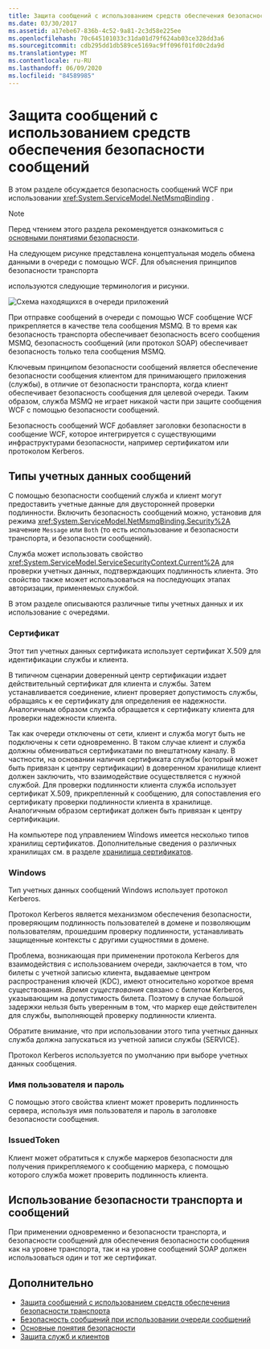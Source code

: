 ```yaml
---
title: Защита сообщений с использованием средств обеспечения безопасности сообщений
ms.date: 03/30/2017
ms.assetid: a17ebe67-836b-4c52-9a81-2c3d58e225ee
ms.openlocfilehash: 70c645101033c31da01d79f624ab03ce328dd3a6
ms.sourcegitcommit: cdb295dd1db589ce5169ac9ff096f01fd0c2da9d
ms.translationtype: MT
ms.contentlocale: ru-RU
ms.lasthandoff: 06/09/2020
ms.locfileid: "84589985"
---
```

# <a name="securing-messages-using-message-security"></a>Защита сообщений с использованием средств обеспечения безопасности сообщений
В этом разделе обсуждается безопасность сообщений WCF при использовании <xref:System.ServiceModel.NetMsmqBinding> .  
  
> [!NOTE]
> Перед чтением этого раздела рекомендуется ознакомиться с [основными понятиями безопасности](security-concepts.md).  
  
 На следующем рисунке представлена концептуальная модель обмена данными в очереди с помощью WCF. Для объяснения принципов безопасности транспорта  
  
 используются следующие терминология и рисунки.  
  
 ![Схема находящихся в очереди приложений](media/distributed-queue-figure.jpg "Схема распределенной очереди")  
  
 При отправке сообщений в очереди с помощью WCF сообщение WCF прикрепляется в качестве тела сообщения MSMQ. В то время как безопасность транспорта обеспечивает безопасность всего сообщения MSMQ, безопасность сообщений (или протокол SOAP) обеспечивает безопасность только тела сообщения MSMQ.  
  
 Ключевым принципом безопасности сообщений является обеспечение безопасности сообщения клиентом для принимающего приложения (службы), в отличие от безопасности транспорта, когда клиент обеспечивает безопасность сообщения для целевой очереди. Таким образом, служба MSMQ не играет никакой части при защите сообщения WCF с помощью безопасности сообщений.  
  
 Безопасность сообщений WCF добавляет заголовки безопасности в сообщение WCF, которое интегрируется с существующими инфраструктурами безопасности, например сертификатом или протоколом Kerberos.  
  
## <a name="message-credential-type"></a>Типы учетных данных сообщений  
 С помощью безопасности сообщений служба и клиент могут предоставить учетные данные для двусторонней проверки подлинности. Включить безопасность сообщений можно, установив для режима <xref:System.ServiceModel.NetMsmqBinding.Security%2A> значение `Message` или `Both` (то есть использование и безопасности транспорта, и безопасности сообщений).  
  
 Служба может использовать свойство <xref:System.ServiceModel.ServiceSecurityContext.Current%2A> для проверки учетных данных, подтверждающих подлинность клиента. Это свойство также может использоваться на последующих этапах авторизации, применяемых службой.  
  
 В этом разделе описываются различные типы учетных данных и их использование с очередями.  
  
### <a name="certificate"></a>Сертификат  
 Этот тип учетных данных сертификата использует сертификат X.509 для идентификации службы и клиента.  
  
 В типичном сценарии доверенный центр сертификации издает действительный сертификат для клиента и службы. Затем устанавливается соединение, клиент проверяет допустимость службы, обращаясь к ее сертификату для определения ее надежности. Аналогичным образом служба обращается к сертификату клиента для проверки надежности клиента.  
  
 Так как очереди отключены от сети, клиент и служба могут быть не подключены к сети одновременно. В таком случае клиент и служба должны обмениваться сертификатами по внештатному каналу. В частности, на основании наличия сертификата службы (который может быть привязан к центру сертификации) в доверенном хранилище клиент должен заключить, что взаимодействие осуществляется с нужной службой. Для проверки подлинности клиента служба использует сертификат X.509, прикрепленный к сообщению, для сопоставления его сертификату проверки подлинности клиента в хранилище. Аналогичным образом сертификат должен быть привязан к центру сертификации.  
  
 На компьютере под управлением Windows имеется несколько типов хранилищ сертификатов. Дополнительные сведения о различных хранилищах см. в разделе [хранилища сертификатов](https://docs.microsoft.com/previous-versions/windows/it-pro/windows-server-2003/cc757138(v=ws.10)).  
  
### <a name="windows"></a>Windows  
 Тип учетных данных сообщений Windows использует протокол Kerberos.  
  
 Протокол Kerberos является механизмом обеспечения безопасности, проверяющим подлинность пользователей в домене и позволяющим пользователям, прошедшим проверку подлинности, устанавливать защищенные контексты с другими сущностями в домене.  
  
 Проблема, возникающая при применении протокола Kerberos для взаимодействия с использованием очереди, заключается в том, что билеты с учетной записью клиента, выдаваемые центром распространения ключей (KDC), имеют относительно короткое время существования. *Время существования* связано с билетом Kerberos, указывающим на допустимость билета. Поэтому в случае большой задержки нельзя быть уверенным в том, что маркер еще действителен для службы, выполняющей проверку подлинности клиента.  
  
 Обратите внимание, что при использовании этого типа учетных данных служба должна запускаться из учетной записи службы (SERVICE).  
  
 Протокол Kerberos используется по умолчанию при выборе учетных данных сообщения.
  
### <a name="username-password"></a>Имя пользователя и пароль  
 С помощью этого свойства клиент может проверить подлинность сервера, используя имя пользователя и пароль в заголовке безопасности сообщения.  
  
### <a name="issuedtoken"></a>IssuedToken  
 Клиент может обратиться к службе маркеров безопасности для получения прикрепляемого к сообщению маркера, с помощью которого служба может проверить подлинность клиента.  
  
## <a name="using-transport-and-message-security"></a>Использование безопасности транспорта и сообщений  
 При применении одновременно и безопасности транспорта, и безопасности сообщений для обеспечения безопасности сообщения как на уровне транспорта, так и на уровне сообщений SOAP должен использоваться один и тот же сертификат.  
  
## <a name="see-also"></a>Дополнительно

- [Защита сообщений с использованием средств обеспечения безопасности транспорта](securing-messages-using-transport-security.md)
- [Безопасность сообщений при использовании очереди сообщений](../samples/message-security-over-message-queuing.md)
- [Основные понятия безопасности](security-concepts.md)
- [Защита служб и клиентов](securing-services-and-clients.md)
